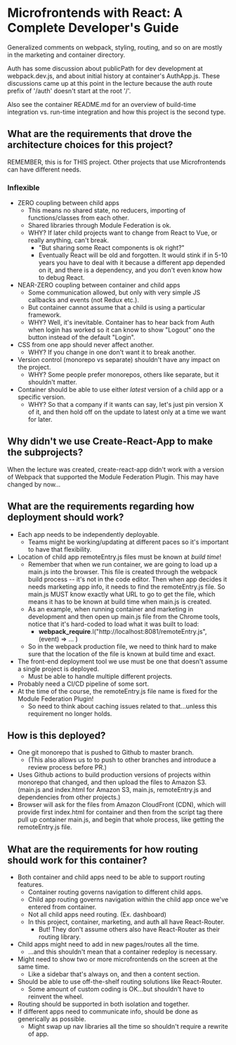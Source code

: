 # Microfrontends with React: A Complete Developer's Guide

Generalized comments on webpack, styling, routing, and so on are mostly in the marketing and
container directory.

Auth has some discussion about publicPath for dev development at webpack.dev.js, and about initial
history at container's AuthApp.js. These discussions came up at this point in the lecture because
the auth route prefix of '/auth' doesn't start at the root '/'.

Also see the container README.md for an overview of build-time integration vs. run-time integration
and how this project is the second type.

## What are the requirements that drove the architecture choices for this project?

REMEMBER, this is for THIS project. Other projects that use Microfrontends can have different needs.

### Inflexible

* ZERO coupling between child apps
  * This means no shared state, no reducers, importing of functions/classes from each other.
  * Shared libraries through Module Federation is ok.
  * WHY? If later child projects want to change from React to Vue, or really anything, can't break.
    * "But sharing some React components is ok right?"
    * Eventually React will be old and forgotten. It would stink if in 5-10 years you have to deal
      with it because a different app depended on it, and there is a dependency, and you don't even
      know how to debug React.
* NEAR-ZERO coupling between container and child apps
  * Some communication allowed, but only with very simple JS callbacks and events (not Redux etc.).
  * But container cannot assume that a child is using a particular framework.
  * WHY? Well, it's inevitable. Container has to hear back from Auth when login has worked so it can
    know to show "Logout" ono the button instead of the default "Login".
* CSS from one app should never affect another.
  * WHY? If you change in one don't want it to break another.
* Version control (monorepo vs separate) shouldn't have any impact on the project.
  * WHY? Some people prefer monorepos, others like separate, but it shouldn't matter.
* Container should be able to use either *latest* version of a child app or a specific version.
  * WHY? So that a company if it wants can say, let's just pin version X of it, and then hold off on
    the update to latest only at a time we want for later.

## Why didn't we use Create-React-App to make the subprojects?

When the lecture was created, create-react-app didn't work with a version of Webpack that supported
the Module Federation Plugin. This may have changed by now...

## What are the requirements regarding how deployment should work?

* Each app needs to be independently deployable.
  * Teams might be working/updating at different paces so it's important to have that flexibility.
* Location of child app remoteEntry.js files must be known at *build time*!
  * Remember that when we run container, we are going to load up a main.js into the browser. This
    file is created through the webpack build process -- it's not in the code editor. Then when app
    decides it needs marketing app info, it needs to find the remoteEntry.js file. So main.js MUST
    know exactly what URL to go to get the file, which means it has to be known at build time when
    main.js is created.
  * As an example, when running container and marketing in development and then open up main.js file
    from the Chrome tools, notice that it's hard-coded to load what it was built to load:
    * __webpack_require__.l("http://localhost:8081/remoteEntry.js", (event) => ... )
  * So in the webpack production file, we need to think hard to make sure that the location of the
    file is known at build time and exact.
* The front-end deployment tool we use must be one that doesn't assume a single project is deployed.
  * Must be able to handle multiple different projects.
* Probably need a CI/CD pipeline of some sort.
* At the time of the course, the remoteEntry.js file name is fixed for the Module Federation Plugin!
  * So need to think about caching issues related to that...unless this requirement no longer holds.

## How is this deployed?

* One git monorepo that is pushed to Github to master branch.
  * (This also allows us to to push to other branches and introduce a review process before PR.)
* Uses Github actions to build production versions of projects within monorepo that changed, and
  then upload the files to Amazon S3. (main.js and index.html for Amazon S3, main.js, remoteEntry.js
  and dependencies from other projects.)
* Browser will ask for the files from Amazon CloudFront (CDN), which will provide first index.html
  for container and then from the script tag there pull up container main.js, and begin that whole
  process, like getting the remoteEntry.js file.

## What are the requirements for how routing should work for this container?

* Both container and child apps need to be able to support routing features.
  * Container routing governs navigation to different child apps.
  * Child app routing governs navigation within the child app once we've entered from container.
  * Not all child apps need routing. (Ex. dashboard)
  * In this project, container, marketing, and auth all have React-Router.
    *  But! They don't assume others also have React-Router as their routing library.
* Child apps might need to add in new pages/routes all the time.
  * ...and this shouldn't mean that a container redeploy is necessary.
* Might need to show two or more microfrontends on the screen at the same time.
  * Like a sidebar that's always on, and then a content section.
* Should be able to use off-the-shelf routing solutions like React-Router.
  * Some amount of custom coding is OK...but shouldn't have to reinvent the wheel.
* Routing should be supported in both isolation and together.
* If different apps need to communicate info, should be done as generically as possible.
  * Might swap up nav libraries all the time so shouldn't require a rewrite of app.
